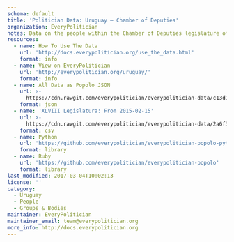 ```yaml
---
schema: default
title: 'Politician Data: Uruguay — Chamber of Deputies'
organization: EveryPolitician
notes: Data on the people within the Chamber of Deputies legislature of Uruguay.
resources:
  - name: How To Use The Data
    url: 'http://docs.everypolitician.org/use_the_data.html'
    format: info
  - name: View on EveryPolitician
    url: 'http://everypolitician.org/uruguay/'
    format: info
  - name: All Data as Popolo JSON
    url: >-
      https://cdn.rawgit.com/everypolitician/everypolitician-data/c13d1ccc866a4ae068a80fc71e02f14514d0332b/data/Uruguay/Deputies/ep-popolo-v1.0.json
    format: json
  - name: 'XLVIII Legislatura: From 2015-02-15'
    url: >-
      https://cdn.rawgit.com/everypolitician/everypolitician-data/2a6f34042643f67caf6121c15573cf0eceb00599/data/Uruguay/Deputies/term-48.csv
    format: csv
  - name: Python
    url: 'https://github.com/everypolitician/everypolitician-popolo-python'
    format: library
  - name: Ruby
    url: 'https://github.com/everypolitician/everypolitician-popolo'
    format: library
last_modified: 2017-03-04T10:02:13
license: ''
category:
  - Uruguay
  - People
  - Groups & Bodies
maintainer: EveryPolitician
maintainer_email: team@everypolitician.org
more_info: http://docs.everypolitician.org
---
```

